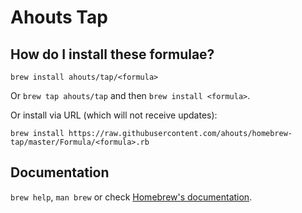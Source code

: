 # Ahouts Tap

## How do I install these formulae?
`brew install ahouts/tap/<formula>`

Or `brew tap ahouts/tap` and then `brew install <formula>`.

Or install via URL (which will not receive updates):

```
brew install https://raw.githubusercontent.com/ahouts/homebrew-tap/master/Formula/<formula>.rb
```

## Documentation
`brew help`, `man brew` or check [Homebrew's documentation](https://docs.brew.sh).
